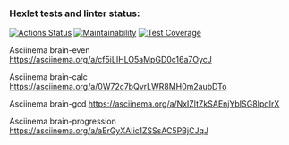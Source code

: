 ### Hexlet tests and linter status:
[![Actions Status](https://github.com/AndreyCurious/frontend-project-44/workflows/hexlet-check/badge.svg)](https://github.com/AndreyCurious/frontend-project-44/actions)
[![Maintainability](https://api.codeclimate.com/v1/badges/f3e3b061588284463d8d/maintainability)](https://codeclimate.com/github/AndreyCurious/frontend-project-44/maintainability)
[![Test Coverage](https://api.codeclimate.com/v1/badges/f3e3b061588284463d8d/test_coverage)](https://codeclimate.com/github/AndreyCurious/frontend-project-44/test_coverage)

Asciinema brain-even
https://asciinema.org/a/cf5iLIHLO5aMpGD0c16a7OycJ

Asciinema brain-calc
https://asciinema.org/a/0W72c7bQvrLWR8MH0m2aubDTo

Asciinema brain-gcd
https://asciinema.org/a/NxIZltZkSAEnjYbISG8IpdIrX

Asciinema brain-progression
https://asciinema.org/a/aErGyXAIic1ZSSsAC5PBjCJqJ